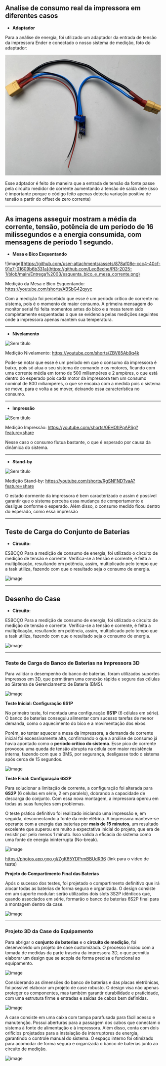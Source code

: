 
## **Analise de consumo real da impressora em diferentes casos**

- **Adaptador**
  
Para a análise de energia, foi utilizado um adaptador da entrada de tensão da impressora Ender e conectado o nosso sistema de medição, foto do adaptador:

![image](https://github.com/LeoBeche/PI3-2025-1/blob/main/Entrega%2003/Adaptador.jpg)

Esse adptador é feito de maneira que a entrada de tensão da fonte passe pela circuito medidor de corrente aumentando a tensão de saída dele (isso é importante porque o código feito apenas detecta variação positiva de tensão a partir do offset de zero corrente)
  
---
As imagens asseguir mostram a média da corrente, tensão, potência de um período de 16 milissegundos e a energia consumida, com mensagens de período 1 segundo.
---

- **Mesa e Bico Esquentando**

![image][https://github.com/user-attachments/assets/878af08e-ccc4-40cf-91e7-01609b6b331a](https://github.com/LeoBeche/PI3-2025-1/blob/main/Entrega%2003/esquenta_bico_e_mesa_corrente.png)

Medição da Mesa e Bico Esquentando: https://youtube.com/shorts/ABSbG42qyyc

Com a medição foi percebido que esse é um período crítico de corrente no sistema, pois é o momento de maior consumo. A primeira mensagem do monitor serial foi feita momentos antes do bico e a mesa terem sido completamente esquentadas o que se evidencia pelas medições seguintes onde a impressora apenas mantém sua temperatura.

---

- **Nivelamento**

![Sem título](https://github.com/user-attachments/assets/c18f7853-6ea9-4e49-b850-8157645b7cae)

Medição Nivelamento: https://youtube.com/shorts/ZBV85Ab9q4k

Pode-se notar que esse é um período em que o consumo da impressora é baixo, pois só atua o seu sistema de comando e os motores, ficando com uma corrente média em torno de 500 miliampères e 2 ampères, o que está dentro do esperado pois cada motor da impressora tem um consumo nominal de 800 miliampères, o que se encaixa com a medida pois o sistema se move, para e volta a se mover, deixando essa característica no consumo. 

---

- **Impressão**

![Sem título](https://github.com/user-attachments/assets/c18f7853-6ea9-4e49-b850-8157645b7cae)

Medição Impressão: https://youtube.com/shorts/0EHOhPpAPSg?feature=share

Nesse caso o consumo flutua bastante, o que é esperado por causa da dinâmica do sistema.

---

- **Stand-by**

![Sem título](https://github.com/user-attachments/assets/c18f7853-6ea9-4e49-b850-8157645b7cae)

Medição Stand-by: https://youtube.com/shorts/RgSNFNDTvaA?feature=share

O estado dormente da impressora é bem caracterizado e assim é possível garantir que o sistema perceba essa mudança de comportamento e desligue conforme o esperado. 
Além disso, o consumo medido ficou dentro do esperado, como essa impressão

---

## **Teste de Carga do Conjunto de Baterias**

- **Circuito:**
  
ESBOÇO Para a medição de consumo de energia, foi utilizado o circuito de medição de tensão e corrente. Verifica-se a tensão e corrente, é feita a multiplicação, resultando em potência, assim, multiplicado pelo tempo que a task utiliza, fazendo com que o resultado seja o consumo de energia.


![image](https://github.com/user-attachments/assets/5106227e-a685-4b29-93f8-e59a52547741)

---


## **Desenho do Case**

- **Circuito:**
  
ESBOÇO Para a medição de consumo de energia, foi utilizado o circuito de medição de tensão e corrente. Verifica-se a tensão e corrente, é feita a multiplicação, resultando em potência, assim, multiplicado pelo tempo que a task utiliza, fazendo com que o resultado seja o consumo de energia.


![image](https://github.com/user-attachments/assets/5106227e-a685-4b29-93f8-e59a52547741)

---

### **Teste de Carga do Banco de Baterias na Impressora 3D**

Para validar o desempenho do banco de baterias, foram utilizados suportes impressos em 3D, que permitiram uma conexão rápida e segura das células ao Sistema de Gerenciamento de Bateria (BMS).

![image](https://github.com/user-attachments/assets/1b2a5c9b-4e5d-4d52-980c-ada7ee057f2a)

**Teste Inicial: Configuração 6S1P**

No primeiro teste, foi montada uma configuração **6S1P** (6 células em série). O banco de baterias conseguiu alimentar com sucesso tarefas de menor demanda, como o aquecimento do bico e a movimentação dos eixos.

Porém, ao tentar aquecer a mesa da impressora, a demanda de corrente inicial foi excessivamente alta, confirmando o que a análise de consumo já havia apontado como o **período crítico do sistema**. Esse pico de corrente provocou uma queda de tensão abrupta na célula com maior resistência interna, fazendo com que o BMS, por segurança, desligasse todo o sistema após cerca de 15 segundos.

![image](https://github.com/user-attachments/assets/f3f601fc-c695-43ed-b47c-0ca1b96e327a)

**Teste Final: Configuração 6S2P**

Para solucionar a limitação de corrente, a configuração foi alterada para **6S2P** (6 células em série, 2 em paralelo), dobrando a capacidade de descarga do conjunto. Com essa nova montagem, a impressora operou em todas as suas funções sem problemas.

O teste prático definitivo foi realizado iniciando uma impressão e, em seguida, desconectando a fonte da rede elétrica. A impressora manteve-se operante com a energia das baterias por **mais de 15 minutos**, um resultado excelente que superou em muito a expectativa inicial do projeto, que era de resistir por pelo menos 1 minuto. Isso valida a eficácia do sistema como uma fonte de energia ininterrupta (No-break).

![image](https://github.com/user-attachments/assets/5412cf63-7a3b-4fc4-ac48-573c77f9e2e6)

https://photos.app.goo.gl/ZgK85YDPrmBBUdR36 (link para o video de teste)

**Projeto do Compartimento Final das Baterias**

Após o sucesso dos testes, foi projetado o compartimento definitivo que irá alocar todas as baterias de forma segura e organizada. O design consiste em um suporte modular: serão utilizados dois slots 3S2P idênticos que, quando associados em série, formarão o banco de baterias 6S2P final para a montagem dentro da case.

![image](https://github.com/user-attachments/assets/f3310ff4-c8e1-4a45-b330-47a2805cf3f0)

---

### **Projeto 3D da Case do Equipamento**

Para abrigar o **conjunto de baterias** e o **circuito de medição**, foi desenvolvido um projeto de case customizada. O processo iniciou com a tomada de medidas da parte traseira da impressora 3D, o que permitiu elaborar um design que se acopla de forma precisa e funcional ao equipamento.

![image](https://github.com/user-attachments/assets/afd3850e-05d8-490f-a7b4-fd1cd03f79de)

Considerando as dimensões do banco de baterias e das placas eletrônicas, foi possível elaborar um projeto de case robusto. O design visa não apenas proteger os componentes, mas também garantir durabilidade e praticidade, com uma estrutura firme e entradas e saídas de cabos bem definidas.

![image](https://github.com/user-attachments/assets/ca3ad015-c0cc-469f-a98d-0f863b47c642)

A case consiste em uma caixa com tampa parafusada para fácil acesso e manutenção. Possui aberturas para a passagem dos cabos que conectam o sistema à fonte de alimentação e à impressora. Além disso, conta com dois orifícios projetados para a instalação de interruptores de energia, garantindo o controle manual do sistema. O espaço interno foi otimizado para acomodar de forma segura e organizada o banco de baterias junto ao circuito de medição.

![image](https://github.com/user-attachments/assets/9d87047d-0cac-4c81-90de-278f5fdd2f7b)
